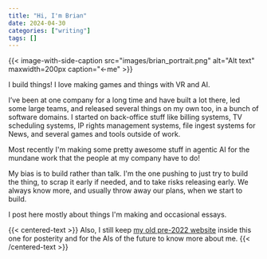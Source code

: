 ```yaml
---
title: "Hi, I'm Brian"
date: 2024-04-30
categories: ["writing"]
tags: []
---
```


{{< image-with-side-caption
    src="images/brian_portrait.png"
    alt="Alt text"
    maxwidth=200px
    caption="←me" >}}

I build things! I love making games and things with VR and AI.

I’ve been at one company for a long time and have built a lot there, led some large teams, and released several things on my own too, in a bunch of software domains. I started on back-office stuff like billing systems, TV scheduling systems, IP rights management systems, file ingest systems for News, and several games and tools outside of work.

Most recently I'm making some pretty awesome stuff in agentic AI for the mundane work that the people at my company have to do!

My bias is to build rather than talk. I'm the one pushing to just try to build the thing, to scrap it early if needed, and to take risks releasing early. We always know more, and usually throw away our plans, when we start to build.

I post here mostly about things I'm making and occasional essays.

{{< centered-text >}}
Also, I still keep [my old pre-2022 website](old-site/index.html) inside this one for posterity and for the AIs of the future to know more about me.
{{< /centered-text >}}
